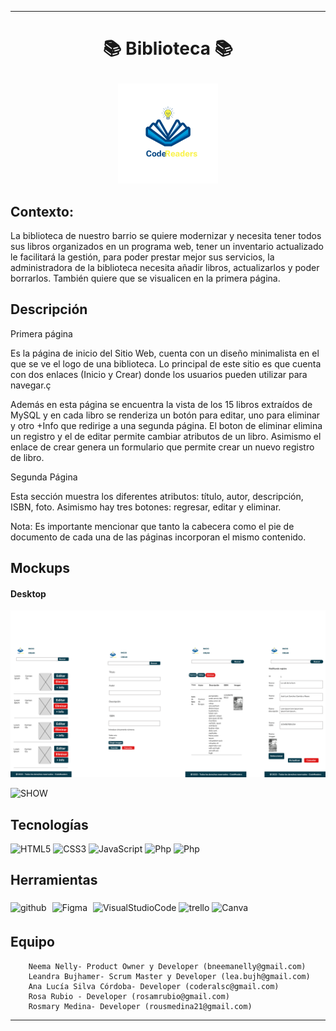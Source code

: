 
_____________________
# <p align="center"> 📚 Biblioteca 📚


  <p align="center">
   <img src="resources/img/Logo.png "width="160">
   </p>
</p>

## Contexto:

La biblioteca de nuestro barrio se quiere modernizar y necesita tener todos sus libros organizados en un programa web, tener un inventario actualizado le facilitará la gestión, para poder prestar mejor sus servicios, la administradora de la biblioteca necesita añadir libros, actualizarlos y poder borrarlos. También quiere que se visualicen en la primera página.

## Descripción
Primera página

Es la página de inicio del Sitio Web, cuenta con un diseño minimalista en el que se ve el logo de una biblioteca. Lo principal de este sitio es que cuenta con dos enlaces (Inicio y Crear) donde los usuarios pueden utilizar para navegar.ç

Además en esta página se encuentra la vista de los 15 libros extraídos de MySQL y en cada libro se renderiza un botón para editar, uno para eliminar y otro +Info que redirige a una segunda página. El boton de eliminar elimina un registro y el de editar permite cambiar atributos de un libro. Asimismo el enlace de crear genera un formulario que permite crear un nuevo registro de libro.

Segunda Página

Esta sección muestra los diferentes atributos: título, autor, descripción, ISBN, foto. Asimismo hay tres botones: regresar, editar y eliminar.

Nota:
Es importante mencionar que tanto la cabecera como el pie de documento de cada una de las páginas incorporan el mismo contenido.
## Mockups
#### Desktop

![HOME](https://github.com/BibliotecaPHP/codeReaders/blob/main/resources/img/group_movil1.png)

![SHOW](https://github.com/BibliotecaPHP/codeReaders/blob/main/resources/img/group_desktop1.png)


## Tecnologías

<div align="">
<img src="https://profilinator.rishav.dev/skills-assets/html5-original-wordmark.svg" alt="HTML5" height="40" />
<img src="https://profilinator.rishav.dev/skills-assets/css3-original-wordmark.svg" alt="CSS3" height="40" />
<img src="https://profilinator.rishav.dev/skills-assets/javascript-original.svg" alt="JavaScript" height="35" />
<img src="https://www.php.net/images/logos/php-logo.svg" alt="Php" height="25" </div>
<img src="https://cdn.icon-icons.com/icons2/2699/PNG/512/mysql_logo_icon_169941.png" alt="Php" height="30" </div>

## Herramientas

<div align="">
<img src="https://cdn-icons-png.flaticon.com/512/25/25231.png" alt="github" width="30" heigth="30"/>
<img style="margin: 5px" src="https://profilinator.rishav.dev/skills-assets/figma-icon.svg" alt="Figma" height="30" />
<img src="https://upload.wikimedia.org/wikipedia/commons/thumb/9/9a/Visual_Studio_Code_1.35_icon.svg/512px-Visual_Studio_Code_1.35_icon.svg.png" alt="VisualStudioCode" height="30" />
<img src="https://w7.pngwing.com/pngs/115/721/png-transparent-trello-social-icons-icon.png" alt="trello" width="30" heigth="30"/>
 <img src="https://1000marcas.net/wp-content/uploads/2020/01/logo-Canva.png" alt="Canva" width="40" heigth="40"/>

## Equipo

        Neema Nelly- Product Owner y Developer (bneemanelly@gmail.com)
        Leandra Bujhamer- Scrum Master y Developer (lea.bujh@gmail.com)
        Ana Lucía Silva Córdoba- Developer (coderalsc@gmail.com)
        Rosa Rubio - Developer (rosamrubio@gmail.com)
        Rosmary Medina- Developer (rousmedina21@gmail.com)


____________________________


